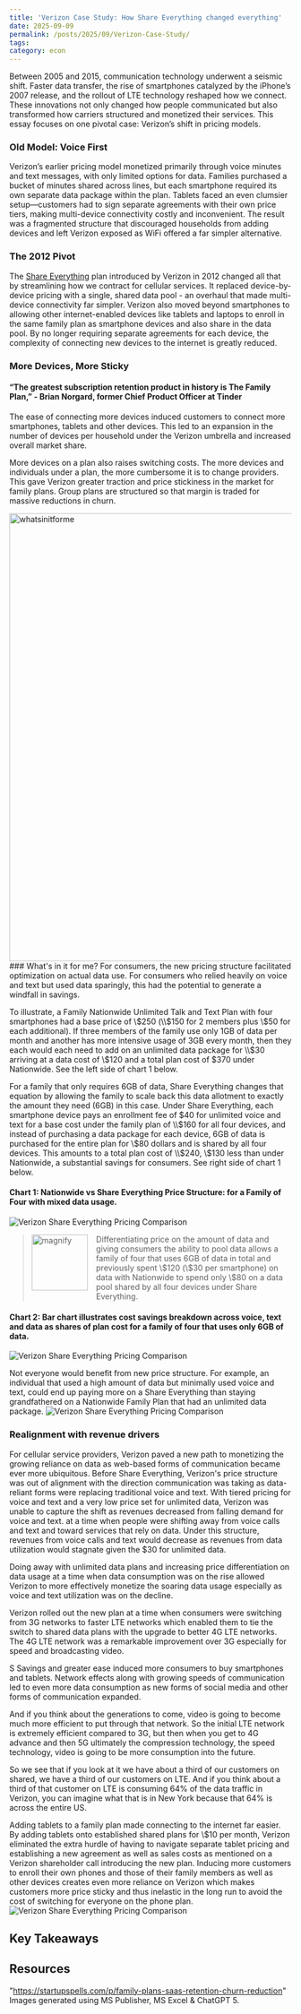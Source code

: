 ```yaml
---
title: 'Verizon Case Study: How Share Everything changed everything'
date: 2025-09-09
permalink: /posts/2025/09/Verizon-Case-Study/
tags:
category: econ
---
```


Between 2005 and 2015, communication technology underwent a seismic shift. Faster data transfer, the rise of smartphones catalyzed by the iPhone’s 2007 release, and the rollout of LTE technology reshaped how we connect. These innovations not only changed how people communicated but also transformed how carriers structured and monetized their services. This essay focuses on one pivotal case: Verizon’s shift in pricing models.

### Old Model: Voice First 
Verizon’s earlier pricing model monetized primarily through voice minutes and text messages, with only limited options for data. Families purchased a bucket of minutes shared across lines, but each smartphone required its own separate data package within the plan. Tablets faced an even clumsier setup—customers had to sign separate agreements with their own price tiers, making multi-device connectivity costly and inconvenient. The result was a fragmented structure that discouraged households from adding devices and left Verizon exposed as WiFi offered a far simpler alternative.

### The 2012 Pivot
The <u>Share Everything</u> plan introduced by Verizon in 2012 changed all that by streamlining how we contract for cellular services. It replaced device-by-device pricing with a single, shared data pool - an overhaul that made multi-device connectivity far simpler. Verizon also moved beyond smartphones to allowing other internet-enabled devices like tablets and laptops to enroll in the same family plan as smartphone devices and also share in the data pool. By no longer requiring separate agreements for each device, the complexity of connecting new devices to the internet is greatly reduced. 


### More Devices, More Sticky
#### “The greatest subscription retention product in history is The Family Plan,” - Brian Norgard, former Chief Product Officer at Tinder
The ease of connecting more devices induced customers to connect more smartphones, tablets and other devices. This led to an expansion in the number of devices per household under the Verizon umbrella and increased overall market share. 

More devices on a plan also raises switching costs. The more devices and individuals under a plan, the more cumbersome it is to change providers. This gave Verizon greater traction and price stickiness in the market for family plans. Group plans are structured so that margin is traded for massive reductions in churn. 

<img src="/images/whatsinitforme.png" alt="whatsinitforme" style="width: 800px; height: auto; flex-shrink: 0;">
### What's in it for me? 
For consumers, the new pricing structure facilitated optimization on actual data use. For consumers who relied heavily on voice and text but used data sparingly, this had the potential to generate a windfall in savings. 

To  illustrate, a Family Nationwide Unlimited Talk and Text Plan with four smartphones had a base price of \\$250 (\\$150 for 2 members plus \\$50 for each additional). If three members of the family use only 1GB of data per month and another has more intensive usage of 3GB every month, then they each would each need to add on an unlimited data package for \\$30 arriving at a data cost of \\$120 and a total plan cost of $370 under Nationwide. See the left side of chart 1 below. 

For a family that only requires 6GB of data, Share Everything changes that equation by allowing the family to scale back this data allotment to exactly the amount they need (6GB) in this case. Under Share Everything, each smartphone device pays an enrollment fee of $40 for unlimited voice and text for a base cost under the family plan of \\$160 for all four devices, and instead of purchasing a data package for each device, 6GB of data is purchased for the entire plan for \\$80 dollars and is shared by all four devices. This amounts to a total plan cost of \\$240, \\$130 less than under Nationwide, a substantial savings for consumers. See right side of chart 1 below. 

#### Chart 1: Nationwide vs Share Everything Price Structure: for a Family of Four with mixed data usage.
![Verizon Share Everything Pricing Comparison](/images/verizonsharechange.png)

<blockquote>
  <div style="display: flex; align-items: flex-start; gap: 15px; flex-wrap: wrap;">
    <img src="/images/Magnifying_Focus.png" alt="magnify" style="width: 100px; height: auto; flex-shrink: 0;">
    <div style="flex: 1; min-width: 200px;">
      <p style="margin: 0;">Differentiating price on the amount of data and giving consumers the ability to pool data allows a family of four that uses 6GB of data in total and previously spent \$120 (\$30 per smartphone) on data with Nationwide to spend only \$80 on a data pool shared by all four devices under Share Everything.</p>
    </div>
  </div>
</blockquote>

#### Chart 2: Bar chart illustrates cost savings breakdown across voice, text and data as shares of plan cost for a family of four that uses only 6GB of data.
![Verizon Share Everything Pricing Comparison](/images/chart1.png)


Not everyone would benefit from new price structure. For example, an individual that used a high amount of data but minimally used voice and text, could end up paying more on a Share Everything than staying grandfathered on a Nationwide Family Plan that had an unlimited data package. 
![Verizon Share Everything Pricing Comparison](/images/verizonshareeverythingloss.png)




### Realignment with revenue drivers
For cellular service providers, Verizon paved a new path to monetizing the growing reliance on data as web-based forms of communication became ever more ubiquitous. 
Before Share Everything, Verizon's price structure was out of alignment with the direction communication was taking as data-reliant forms were replacing traditional voice and text.  With tiered pricing for voice and text and a very low price set for unlimited data, Verizon was unable to capture the shift as revenues decreased from falling demand for voice and text.  at a time when people were shifting away from voice calls and text and toward services that rely on data. Under this structure, revenues from voice calls and text would decrease as revenues from data utilization would stagnate given the $30 for unlimited data.  

Doing away with unlimited data plans and increasing price differentiation on data usage at a time when data consumption was on the rise allowed Verizon to more effectively monetize the soaring data usage especially as voice and text utilization was on the decline.  


Verizon rolled out the new plan at a time when consumers were switching from 3G networks to faster LTE networks which enabled them to tie the switch to shared data plans with the upgrade to better 4G LTE networks. The 4G LTE network was a remarkable improvement over 3G especially for speed and broadcasting video.  

S
Savings and greater ease induced more consumers to buy smartphones and  tablets. Network effects along with growing speeds of communication led to even more data consumption as new forms of social media and other forms of communication expanded.

And if you think about the generations to come, video is going to become much more efficient to put through that network. So the initial LTE network is extremely efficient compared to 3G, but then when you get to 4G advance and then 5G ultimately the compression technology, the speed technology, video is going to be more consumption into the future. 

So we see that if you look at it we have about a third of our customers on shared, we have a third of our customers on LTE. And if you think about a third of that customer on LTE is consuming 64% of the data traffic in Verizon, you can imagine what that is in New York because that 64% is across the entire US.  

Adding tablets to a family plan made connecting to the internet far easier. By adding tablets onto established shared plans for \\$10 per month, Verizon eliminated the extra hurdle of having to navigate separate tablet pricing and establishing a new agreement as well as sales costs as mentioned on a Verizon shareholder call introducing the new plan. Inducing more customers to enroll their own phones and those of their family members as well as other devices creates even more reliance on Verizon which makes customers more price sticky and thus inelastic in the long run to avoid the cost of switching for everyone on the phone plan.
![Verizon Share Everything Pricing Comparison](/images/chart2.png)


## Key Takeaways


## Resources
"https://startupspells.com/p/family-plans-saas-retention-churn-reduction"
Images generated using MS Publisher, MS Excel & ChatGPT 5. 